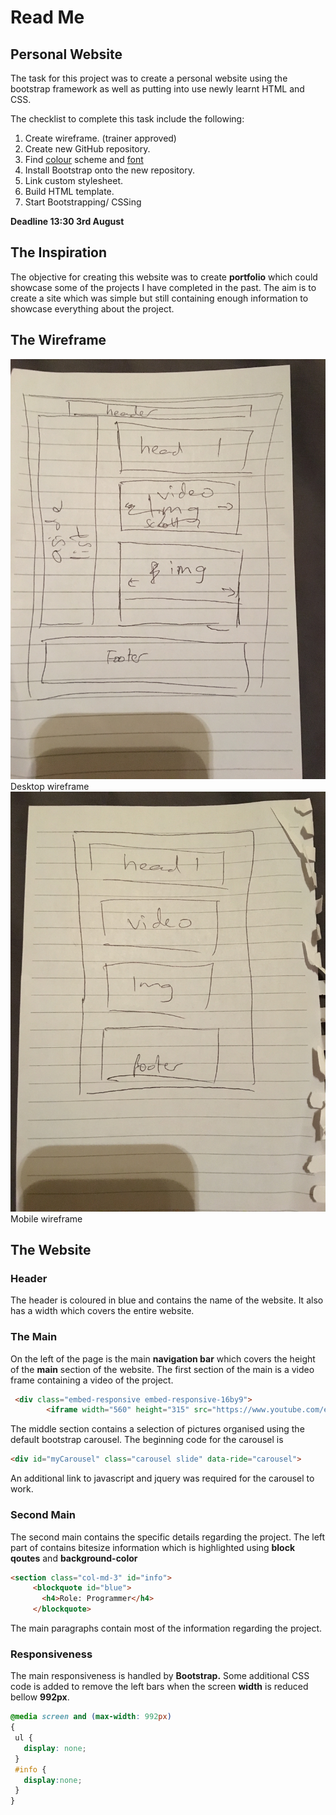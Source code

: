 # Read Me
## Personal Website

 The task for this project was to create a personal website using the bootstrap framework as well as putting into use newly learnt HTML and CSS.
 
 The checklist to complete this task include the following:
 
 1. Create wireframe. (trainer approved) 
 2. Create new GitHub repository.
 3. Find [colour](https://coolors.co/50514f-f25f5c-ffe066-247ba0-70c1b3) scheme and [font](https://fonts.googleapis.com/css?family=Quicksand|Roboto)
 4. Install Bootstrap onto the new repository.
 5. Link custom stylesheet.
 6. Build HTML template.
 7. Start Bootstrapping/ CSSing

 **Deadline 13:30 3rd August**
 
## The Inspiration
 The objective for creating this website was to create **portfolio** which could showcase some of the projects I have completed in the past. The aim is to create a site which was simple but still containing enough information to showcase everything about the project.
 
## The Wireframe
 
![Desktop Framework](images/Frame1.jpg)
Desktop wireframe
![Mobile Framework](images/Frame2.jpg)
Mobile wireframe
 
## The Website
 
### Header
The header is coloured in blue and contains the name of the website. It also has a width which covers the entire website.
 
### The Main
 
On the left of the page is the main **navigation bar** which covers the height of the **main** section of the website. The first section of the main is a video frame containing a video of the project. 
 
```html
 <div class="embed-responsive embed-responsive-16by9">
        <iframe width="560" height="315" src="https://www.youtube.com/embed/IANeffbCrLA" frameborder="0" allowfullscreen></iframe></div> 
```
The middle section contains a selection of pictures organised using the default bootstrap carousel. The beginning code for the carousel is 

```html
<div id="myCarousel" class="carousel slide" data-ride="carousel">
```
An additional link to javascript and jquery was required for the carousel to work.

### Second Main
 
 The second main contains the specific details regarding the project. The left part of contains bitesize information which is highlighted using **block qoutes** and **background-color**
 
 ```html
 <section class="col-md-3" id="info">
      <blockquote id="blue">
        <h4>Role: Programmer</h4>
      </blockquote>
 ```
 The main paragraphs contain most of the information regarding the project.
 
### Responsiveness
The main responsiveness is handled by **Bootstrap.** Some additional CSS code is added to remove the left bars when the screen **width** is reduced bellow **992px**.
 
 ```css
 @media screen and (max-width: 992px) 
{
  ul {
    display: none;
  }
  #info {
    display:none;
  }
}
 
